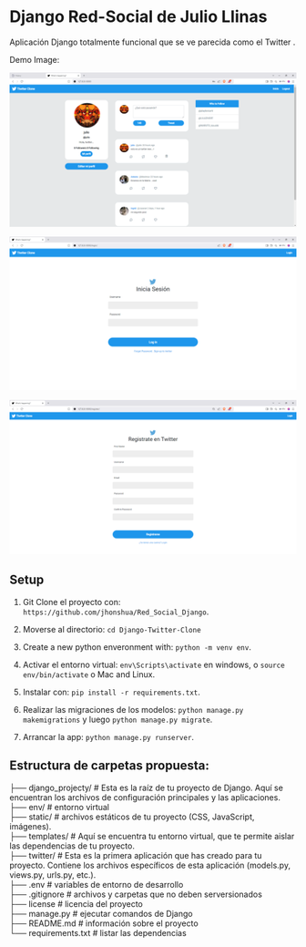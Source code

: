 # Django Red-Social de Julio Llinas

Aplicación Django totalmente funcional que se ve parecida como el Twitter .

Demo Image:

![](static/img/Twitterindex.png)

![](static/img/Twitterlogin.png)

![](static/img/TwitterRegister.png)


## Setup

1. Git Clone el proyecto con: ```https://github.com/jhonshua/Red_Social_Django```.

2. Moverse al directorio: ```cd Django-Twitter-Clone```

3. Create a new python enveronment with: ```python -m venv env```.

4. Activar el entorno virtual: ```env\Scripts\activate``` en windows, o ```source env/bin/activate``` o Mac and Linux.

5. Instalar con: ```pip install -r requirements.txt```.

6. Realizar las migraciones de los modelos: ```python manage.py makemigrations``` y luego ```python manage.py migrate```.

7. Arrancar la app: ```python manage.py runserver```.

## Estructura de carpetas propuesta:    


├── django_projecty/     # Esta es la raíz de tu proyecto de Django. Aquí se encuentran los archivos de configuración principales y las aplicaciones.                   
├── env/                 # entorno virtual          
├── static/              # archivos estáticos de tu proyecto (CSS, JavaScript, imágenes).   
├── templates/           # Aquí se encuentra tu entorno virtual, que te permite aislar las dependencias de tu proyecto.     
├── twitter/             # Esta es la primera aplicación que has creado para tu proyecto. Contiene los archivos específicos de esta aplicación (models.py, views.py, urls.py, etc.).            
├── .env                 # variables de entorno de desarrollo       
├── .gitignore          # archivos y carpetas que no deben serversionados           
├── license             # licencia del proyecto                 
├── manage.py           # ejecutar comandos de Django                   
├── README.md           # información sobre el proyecto                 
└── requirements.txt    # listar las dependencias                                
  